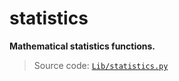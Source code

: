 # statistics

**Mathematical statistics functions.**

> Source code: [`Lib/statistics.py`](https://github.com/python/cpython/tree/3.11/Lib/statistics.py)